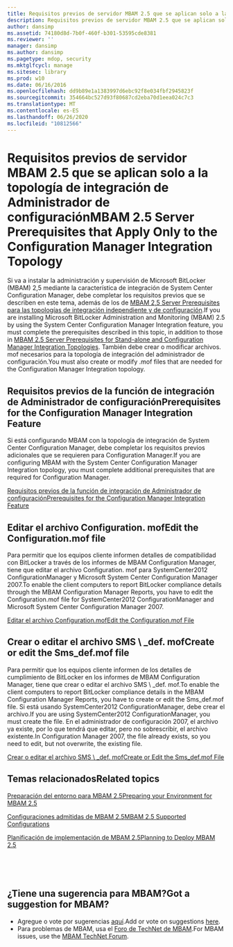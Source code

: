 ```yaml
---
title: Requisitos previos de servidor MBAM 2.5 que se aplican solo a la topología de integración de Administrador de configuración
description: Requisitos previos de servidor MBAM 2.5 que se aplican solo a la topología de integración de Administrador de configuración
author: dansimp
ms.assetid: 74180d8d-7b0f-460f-b301-53595cde8381
ms.reviewer: ''
manager: dansimp
ms.author: dansimp
ms.pagetype: mdop, security
ms.mktglfcycl: manage
ms.sitesec: library
ms.prod: w10
ms.date: 06/16/2016
ms.openlocfilehash: dd9b89e1a1383997d6ebc92f8e034fbf2945823f
ms.sourcegitcommit: 354664bc527d93f80687cd2eba70d1eea024c7c3
ms.translationtype: MT
ms.contentlocale: es-ES
ms.lasthandoff: 06/26/2020
ms.locfileid: "10812566"
---
```

# <span data-ttu-id="68bad-103">Requisitos previos de servidor MBAM 2.5 que se aplican solo a la topología de integración de Administrador de configuración</span><span class="sxs-lookup"><span data-stu-id="68bad-103">MBAM 2.5 Server Prerequisites that Apply Only to the Configuration Manager Integration Topology</span></span>


<span data-ttu-id="68bad-104">Si va a instalar la administración y supervisión de Microsoft BitLocker (MBAM) 2,5 mediante la característica de integración de System Center Configuration Manager, debe completar los requisitos previos que se describen en este tema, además de los de [MBAM 2,5 Server Prerequisites para las topologías de integración independiente y de configuración](mbam-25-server-prerequisites-for-stand-alone-and-configuration-manager-integration-topologies.md).</span><span class="sxs-lookup"><span data-stu-id="68bad-104">If you are installing Microsoft BitLocker Administration and Monitoring (MBAM) 2.5 by using the System Center Configuration Manager Integration feature, you must complete the prerequisites described in this topic, in addition to those in [MBAM 2.5 Server Prerequisites for Stand-alone and Configuration Manager Integration Topologies](mbam-25-server-prerequisites-for-stand-alone-and-configuration-manager-integration-topologies.md).</span></span> <span data-ttu-id="68bad-105">También debe crear o modificar archivos. mof necesarios para la topología de integración del administrador de configuración.</span><span class="sxs-lookup"><span data-stu-id="68bad-105">You must also create or modify .mof files that are needed for the Configuration Manager Integration topology.</span></span>

## <span data-ttu-id="68bad-106">Requisitos previos de la función de integración de Administrador de configuración</span><span class="sxs-lookup"><span data-stu-id="68bad-106">Prerequisites for the Configuration Manager Integration Feature</span></span>


<span data-ttu-id="68bad-107">Si está configurando MBAM con la topología de integración de System Center Configuration Manager, debe completar los requisitos previos adicionales que se requieren para Configuration Manager.</span><span class="sxs-lookup"><span data-stu-id="68bad-107">If you are configuring MBAM with the System Center Configuration Manager Integration topology, you must complete additional prerequisites that are required for Configuration Manager.</span></span>

[<span data-ttu-id="68bad-108">Requisitos previos de la función de integración de Administrador de configuración</span><span class="sxs-lookup"><span data-stu-id="68bad-108">Prerequisites for the Configuration Manager Integration Feature</span></span>](prerequisites-for-the-configuration-manager-integration-feature.md)

## <span data-ttu-id="68bad-109">Editar el archivo Configuration. mof</span><span class="sxs-lookup"><span data-stu-id="68bad-109">Edit the Configuration.mof file</span></span>


<span data-ttu-id="68bad-110">Para permitir que los equipos cliente informen detalles de compatibilidad con BitLocker a través de los informes de MBAM Configuration Manager, tiene que editar el archivo Configuration. mof para SystemCenter2012 ConfigurationManager y Microsoft System Center Configuration Manager 2007.</span><span class="sxs-lookup"><span data-stu-id="68bad-110">To enable the client computers to report BitLocker compliance details through the MBAM Configuration Manager Reports, you have to edit the Configuration.mof file for SystemCenter2012 ConfigurationManager and Microsoft System Center Configuration Manager 2007.</span></span>

[<span data-ttu-id="68bad-111">Editar el archivo Configuration.mof</span><span class="sxs-lookup"><span data-stu-id="68bad-111">Edit the Configuration.mof File</span></span>](edit-the-configurationmof-file-mbam-25.md)

## <a href="" id="create-or-edit-the-sms-def-mof-file"></a><span data-ttu-id="68bad-112">Crear o editar el archivo SMS \ _def. mof</span><span class="sxs-lookup"><span data-stu-id="68bad-112">Create or edit the Sms\_def.mof file</span></span>


<span data-ttu-id="68bad-113">Para permitir que los equipos cliente informen de los detalles de cumplimiento de BitLocker en los informes de MBAM Configuration Manager, tiene que crear o editar el archivo SMS \ _def. mof.</span><span class="sxs-lookup"><span data-stu-id="68bad-113">To enable the client computers to report BitLocker compliance details in the MBAM Configuration Manager Reports, you have to create or edit the Sms\_def.mof file.</span></span> <span data-ttu-id="68bad-114">Si está usando SystemCenter2012 ConfigurationManager, debe crear el archivo.</span><span class="sxs-lookup"><span data-stu-id="68bad-114">If you are using SystemCenter2012 ConfigurationManager, you must create the file.</span></span> <span data-ttu-id="68bad-115">En el administrador de configuración 2007, el archivo ya existe, por lo que tendrá que editar, pero no sobrescribir, el archivo existente.</span><span class="sxs-lookup"><span data-stu-id="68bad-115">In Configuration Manager 2007, the file already exists, so you need to edit, but not overwrite, the existing file.</span></span>

[<span data-ttu-id="68bad-116">Crear o editar el archivo SMS \ _def. mof</span><span class="sxs-lookup"><span data-stu-id="68bad-116">Create or Edit the Sms\_def.mof File</span></span>](create-or-edit-the-sms-defmof-file-mbam-25.md)


## <span data-ttu-id="68bad-117">Temas relacionados</span><span class="sxs-lookup"><span data-stu-id="68bad-117">Related topics</span></span>


[<span data-ttu-id="68bad-118">Preparación del entorno para MBAM 2.5</span><span class="sxs-lookup"><span data-stu-id="68bad-118">Preparing your Environment for MBAM 2.5</span></span>](preparing-your-environment-for-mbam-25.md)

[<span data-ttu-id="68bad-119">Configuraciones admitidas de MBAM 2.5</span><span class="sxs-lookup"><span data-stu-id="68bad-119">MBAM 2.5 Supported Configurations</span></span>](mbam-25-supported-configurations.md)

[<span data-ttu-id="68bad-120">Planificación de implementación de MBAM 2.5</span><span class="sxs-lookup"><span data-stu-id="68bad-120">Planning to Deploy MBAM 2.5</span></span>](planning-to-deploy-mbam-25.md)

 

 
## <span data-ttu-id="68bad-121">¿Tiene una sugerencia para MBAM?</span><span class="sxs-lookup"><span data-stu-id="68bad-121">Got a suggestion for MBAM?</span></span>
- <span data-ttu-id="68bad-122">Agregue o vote por sugerencias [aquí](http://mbam.uservoice.com/forums/268571-microsoft-bitlocker-administration-and-monitoring).</span><span class="sxs-lookup"><span data-stu-id="68bad-122">Add or vote on suggestions [here](http://mbam.uservoice.com/forums/268571-microsoft-bitlocker-administration-and-monitoring).</span></span> 
- <span data-ttu-id="68bad-123">Para problemas de MBAM, usa el [Foro de TechNet de MBAM](https://social.technet.microsoft.com/Forums/home?forum=mdopmbam).</span><span class="sxs-lookup"><span data-stu-id="68bad-123">For MBAM issues, use the [MBAM TechNet Forum](https://social.technet.microsoft.com/Forums/home?forum=mdopmbam).</span></span>





